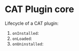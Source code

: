 # CAT Plugin core

Lifecycle of a CAT plugin:

1. `onInstalled`: 
2. `onLoaded`:
3. `onUninstalled`:
